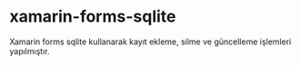 # xamarin-forms-sqlite

Xamarin forms sqlite kullanarak kayıt ekleme, silme ve güncelleme işlemleri yapılmıştır.

